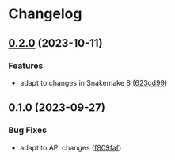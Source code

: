 # Changelog

## [0.2.0](https://github.com/snakemake/snakemake-storage-plugin-http/compare/v0.1.0...v0.2.0) (2023-10-11)


### Features

* adapt to changes in Snakemake 8 ([623cd99](https://github.com/snakemake/snakemake-storage-plugin-http/commit/623cd995d4ad9e281c9dab1e9ab44a2414138169))

## 0.1.0 (2023-09-27)


### Bug Fixes

* adapt to API changes ([f809faf](https://github.com/snakemake/snakemake-storage-plugin-http/commit/f809fafde8f6f79326f308fc93ca0f2e09f5581f))
